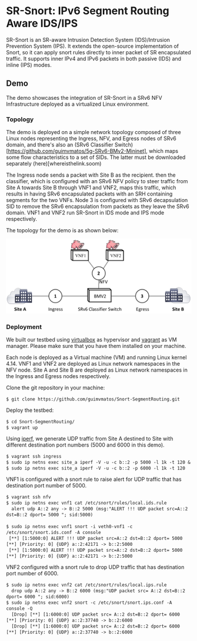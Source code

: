 # SR-Snort: IPv6 Segment Routing Aware IDS/IPS
SR-Snort is an SR-aware Intrusion Detection System (IDS)/Intrusion Prevention System (IPS). It extends the open-source implementation of Snort, so it can apply snort rules directly to inner packet of SR encapsulated traffic. It supports inner IPv4 and IPv6 packets in both passive (IDS) and inline (IPS) modes.

## Demo
The demo showcases the integration of SR-Snort in a SRv6 NFV Infrastructure deployed as a virtualized Linux environment.

### Topology 
The demo is deployed on a simple network topology composed of three Linux nodes representing the Ingress, NFV, and Egress nodes of SRv6 domain, and there's also an (SRv6 Classifier Switch)[https://github.com/guimvmatos/5g-SRv6-BMv2-Mininet], which maps some flow characteristics to a set of SIDs. The latter must be downloaded separately (here)[whereisthelink.soom) 

The Ingress node sends a packet with Site B as the recipient. then the classifier, which is configured with an SRv6 NFV policy to steer traffic from Site A towards Site B through VNF1 and VNF2, maps this traffic, which results in having SRv6 encapsulated packets with an SRH containing segments for the two VNFs. Node 3 is configured with SRv6 decapsulation SID to remove the SRv6 encapsulation from packets as they leave the SRv6 domain. VNF1 and VNF2 run SR-Snort in IDS mode and IPS mode respectively.

The topology for the demo is as shown below:

![](./docs/demo2.png)

### Deployment

We built our testbed using [virtualbox](https://www.vagrantup.com/downloads.html) as hypervisor and [vagrant](https://www.vagrantup.com/downloads.html) as VM manager. Please make sure that you have them installed on your machine.

Each node is deployed as a Virtual machine (VM) and running Linux kernel 4.14. VNF1 and VNF2 are deployed as Linux network namespaces in the NFV node.  Site A and Site B are deployed as Linux network namespaces in the Ingress and Egress nodes respectively. 

Clone the git repository in your machine: 

```
$ git clone https://github.com/guimvmatos/Snort-SegmentRouting.git
```

Deploy the testbed:

```
$ cd Snort-SegmentRouting/
$ vagrant up 
```

Using [iperf](https://iperf.fr/), we generate UDP traffic from Site A destined to Site with different destination port numbers (5000 and 6000 in this demo).

```
$ vagrant ssh ingress
$ sudo ip netns exec site_a iperf -V -u -c b::2 -p 5000 -l 1k -t 120 & 
$ sudo ip netns exec site_a iperf -V -u -c b::2 -p 6000 -l 1k -t 120 
```

VNF1 is configured with a snort rule to raise alert for UDP traffic that has destination port number of 5000. 

```
$ vagrant ssh nfv
$ sudo ip netns exec vnf1 cat /etc/snort/rules/local.ids.rule
  alert udp A::2 any -> B::2 5000 (msg:"ALERT !!! UDP packet src=A::2 dst=B::2 dport= 5000 "; sid:5000) 

$ sudo ip netns exec vnf1 snort -i veth0-vnf1 -c /etc/snort/snort.ids.conf -A console
 [**] [1:5000:0] ALERT !!! UDP packet src=A::2 dst=B::2 dport= 5000  [**] [Priority: 0] {UDP} a::2:42171 -> b::2:5000
 [**] [1:5000:0] ALERT !!! UDP packet src=A::2 dst=B::2 dport= 5000  [**] [Priority: 0] {UDP} a::2:42171 -> b::2:5000
```

VNF2 configured with a snort rule to drop UDP traffic that has destination port number of 6000. 

```
$ sudo ip netns exec vnf2 cat /etc/snort/rules/local.ips.rule
  drop udp A::2 any -> B::2 6000 (msg:"UDP packet src= A::2 dst=B::2 dport= 6000 "; sid:6000)
$ sudo ip netns exec vnf2 snort -c /etc/snort/snort.ips.conf -A console -Q
  [Drop] [**] [1:6000:0] UDP packet src= A::2 dst=B::2 dport= 6000  [**] [Priority: 0] {UDP} a::2:37740 -> b::2:6000
  [Drop] [**] [1:6000:0] UDP packet src= A::2 dst=B::2 dport= 6000  [**] [Priority: 0] {UDP} a::2:37740 -> b::2:6000
```
